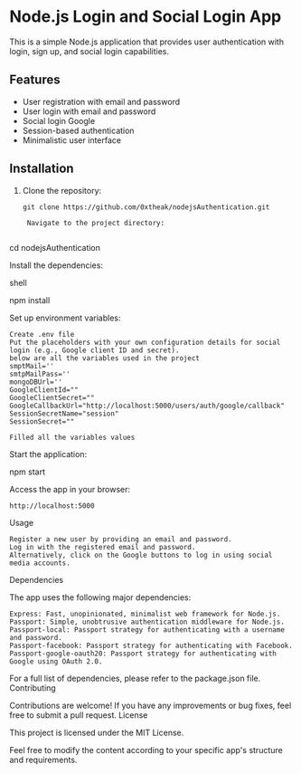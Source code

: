 # Node.js Login and Social Login App

This is a simple Node.js application that provides user authentication with login, sign up, and social login capabilities.

## Features

- User registration with email and password
- User login with email and password
- Social login Google
- Session-based authentication
- Minimalistic user interface

## Installation

1. Clone the repository:

   ```shell
   git clone https://github.com/0xtheak/nodejsAuthentication.git

    Navigate to the project directory:


cd nodejsAuthentication

Install the dependencies:

shell

npm install

Set up environment variables:

    Create .env file
    Put the placeholders with your own configuration details for social login (e.g., Google client ID and secret).
    below are all the variables used in the project
    smptMail=''
    smtpMailPass=''
    mongoDBUrl=''
    GoogleClientId=""
    GoogleClientSecret=""
    GoogleCallbackUrl="http://localhost:5000/users/auth/google/callback"
    SessionSecretName="session"
    SessionSecret=""

    Filled all the variables values  

Start the application:

npm start

Access the app in your browser:


    http://localhost:5000

Usage

    Register a new user by providing an email and password.
    Log in with the registered email and password.
    Alternatively, click on the Google buttons to log in using social media accounts.

Dependencies

The app uses the following major dependencies:

    Express: Fast, unopinionated, minimalist web framework for Node.js.
    Passport: Simple, unobtrusive authentication middleware for Node.js.
    Passport-local: Passport strategy for authenticating with a username and password.
    Passport-facebook: Passport strategy for authenticating with Facebook.
    Passport-google-oauth20: Passport strategy for authenticating with Google using OAuth 2.0.

For a full list of dependencies, please refer to the package.json file.
Contributing

Contributions are welcome! If you have any improvements or bug fixes, feel free to submit a pull request.
License

This project is licensed under the MIT License.



Feel free to modify the content according to your specific app's structure and requirements.
